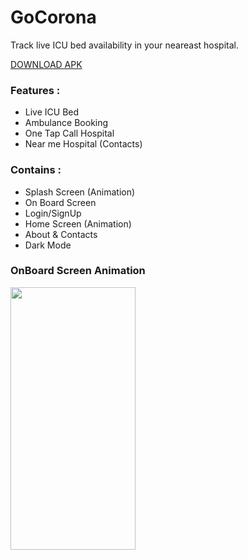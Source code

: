 # GoCorona

Track live ICU bed availability in your neareast hospital.

[DOWNLOAD APK](https://drive.google.com/file/d/1aU0lpBLgjHvnuqb1ud_GTxCX4C3Ebw58/view?usp=sharing) 


### Features : 
* Live ICU Bed
* Ambulance Booking
* One Tap Call Hospital
* Near me Hospital (Contacts)


### Contains : 
* Splash Screen (Animation)
* On Board Screen
* Login/SignUp
* Home Screen  (Animation)
* About & Contacts 
* Dark Mode


### OnBoard Screen Animation

<img src="https://user-images.githubusercontent.com/54468833/136540497-21dc6291-41d8-42fe-9d1e-b08d798e58a7.gif" width="200" height="420">
